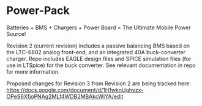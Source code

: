 # Power-Pack
Batteries + BMS + Chargers + Power Board = The Ultimate Mobile Power Source!

Revision 2 (current revision) includes a passive balancing BMS based on the LTC-6802 analog front-end, and an integrated 40A buck-converter charger. Repo includes EAGLE design files and SPICE simulation files (for use in LTSpice) for the buck converter. See relevant documentation in repo for more information.

Proposed changes for Revision 3 from Revision 2 are being tracked here:
https://docs.google.com/document/d/1H1wknUghvzx-OPeS6XfjoPNAg2MLf4WDB2MBAkcWiYA/edit
